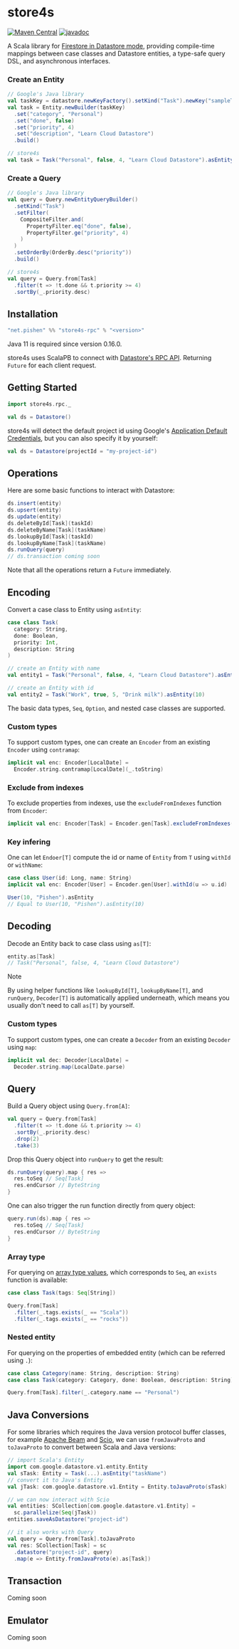 # store4s

[![Maven Central](https://maven-badges.herokuapp.com/maven-central/net.pishen/store4s-rpc_2.13/badge.svg)](https://maven-badges.herokuapp.com/maven-central/net.pishen/store4s-rpc_2.13)
[![javadoc](https://javadoc.io/badge2/net.pishen/store4s-rpc_2.13/javadoc.svg)](https://javadoc.io/doc/net.pishen/store4s-rpc_2.13)

A Scala library for [Firestore in Datastore mode](https://cloud.google.com/datastore), providing compile-time mappings between case classes and Datastore entities, a type-safe query DSL, and asynchronous interfaces.

### Create an Entity
```scala
// Google's Java library
val taskKey = datastore.newKeyFactory().setKind("Task").newKey("sampleTask")
val task = Entity.newBuilder(taskKey)
  .set("category", "Personal")
  .set("done", false)
  .set("priority", 4)
  .set("description", "Learn Cloud Datastore")
  .build()

// store4s
val task = Task("Personal", false, 4, "Learn Cloud Datastore").asEntity("sampleTask")
```

### Create a Query
```scala
// Google's Java library
val query = Query.newEntityQueryBuilder()
  .setKind("Task")
  .setFilter(
    CompositeFilter.and(
      PropertyFilter.eq("done", false),
      PropertyFilter.ge("priority", 4)
    )
  )
  .setOrderBy(OrderBy.desc("priority"))
  .build()

// store4s
val query = Query.from[Task]
  .filter(t => !t.done && t.priority >= 4)
  .sortBy(_.priority.desc)
```

## Installation

```scala
"net.pishen" %% "store4s-rpc" % "<version>"
```

Java 11 is required since version 0.16.0.

store4s uses ScalaPB to connect with [Datastore's RPC API](https://cloud.google.com/datastore/docs/reference/data/rpc). Returning `Future` for each client request.

## Getting Started
```scala
import store4s.rpc._

val ds = Datastore()
```

store4s will detect the default project id using Google's [Application Default Credentials](https://cloud.google.com/docs/authentication/application-default-credentials), but you can also specify it by yourself:

```scala
val ds = Datastore(projectId = "my-project-id")
```

## Operations
Here are some basic functions to interact with Datastore:
```scala
ds.insert(entity)
ds.upsert(entity)
ds.update(entity)
ds.deleteById[Task](taskId)
ds.deleteByName[Task](taskName)
ds.lookupById[Task](taskId)
ds.lookupByName[Task](taskName)
ds.runQuery(query)
// ds.transaction coming soon
```

Note that all the operations return a `Future` immediately.

## Encoding
Convert a case class to Entity using `asEntity`:
```scala
case class Task(
  category: String,
  done: Boolean,
  priority: Int,
  description: String
)

// create an Entity with name
val entity1 = Task("Personal", false, 4, "Learn Cloud Datastore").asEntity("sampleTask")

// create an Entity with id
val entity2 = Task("Work", true, 5, "Drink milk").asEntity(10)
```
The basic data types, `Seq`, `Option`, and nested case classes are supported.

### Custom types
To support custom types, one can create an `Encoder` from an existing `Encoder` using `contramap`:
```scala
implicit val enc: Encoder[LocalDate] =
  Encoder.string.contramap[LocalDate](_.toString)
```

### Exclude from indexes
To exclude properties from indexes, use the `excludeFromIndexes` function from `Encoder`:
```scala
implicit val enc: Encoder[Task] = Encoder.gen[Task].excludeFromIndexes(_.description)
```

### Key infering
One can let `Endoer[T]` compute the id or name of `Entity` from `T` using `withId` or `withName`:
```scala
case class User(id: Long, name: String)
implicit val enc: Encoder[User] = Encoder.gen[User].withId(u => u.id)

User(10, "Pishen").asEntity
// Equal to User(10, "Pishen").asEntity(10)
```

## Decoding
Decode an Entity back to case class using `as[T]`:

```scala
entity.as[Task]
// Task("Personal", false, 4, "Learn Cloud Datastore")
```

> [!NOTE]
> By using helper functions like `lookupById[T]`, `lookupByName[T]`, and `runQuery`, `Decoder[T]` is automatically applied underneath, which means you usually don't need to call `as[T]` by yourself.

### Custom types
To support custom types, one can create a `Decoder` from an existing `Decoder` using `map`:
```scala
implicit val dec: Decoder[LocalDate] =
  Decoder.string.map(LocalDate.parse)
```

## Query
Build a Query object using `Query.from[A]`:
```scala
val query = Query.from[Task]
  .filter(t => !t.done && t.priority >= 4)
  .sortBy(_.priority.desc)
  .drop(2)
  .take(3)
```

Drop this Query object into `runQuery` to get the result:
```scala
ds.runQuery(query).map { res =>
  res.toSeq // Seq[Task]
  res.endCursor // ByteString
}
```

One can also trigger the run function directly from query object:
```scala
query.run(ds).map { res =>
  res.toSeq // Seq[Task]
  res.endCursor // ByteString
}
```

### Array type
For querying on [array type values](https://cloud.google.com/datastore/docs/concepts/queries#multiple_equality_filters), which corresponds to `Seq`, an `exists` function is available:
```scala
case class Task(tags: Seq[String])

Query.from[Task]
  .filter(_.tags.exists(_ == "Scala"))
  .filter(_.tags.exists(_ == "rocks"))
```

### Nested entity
For querying on the properties of embedded entity (which can be referred using `.`):
```scala
case class Category(name: String, description: String)
case class Task(category: Category, done: Boolean, description: String)

Query.from[Task].filter(_.category.name == "Personal")
```

## Java Conversions
For some libraries which requires the Java version protocol buffer classes, for example [Apache Beam](https://beam.apache.org/releases/javadoc/current/org/apache/beam/sdk/io/gcp/datastore/DatastoreIO.html) and [Scio](https://spotify.github.io/scio/io/Datastore.html), we can use `fromJavaProto` and `toJavaProto` to convert between Scala and Java versions:
```scala
// import Scala's Entity
import com.google.datastore.v1.entity.Entity
val sTask: Entity = Task(...).asEntity("taskName")
// convert it to Java's Entity
val jTask: com.google.datastore.v1.Entity = Entity.toJavaProto(sTask)

// we can now interact with Scio
val entities: SCollection[com.google.datastore.v1.Entity] =
  sc.parallelize(Seq(jTask))
entities.saveAsDatastore("project-id")

// it also works with Query
val query = Query.from[Task].toJavaProto
val res: SCollection[Task] = sc
  .datastore("project-id", query)
  .map(e => Entity.fromJavaProto(e).as[Task])
```



## Transaction
Coming soon

## Emulator
Coming soon
